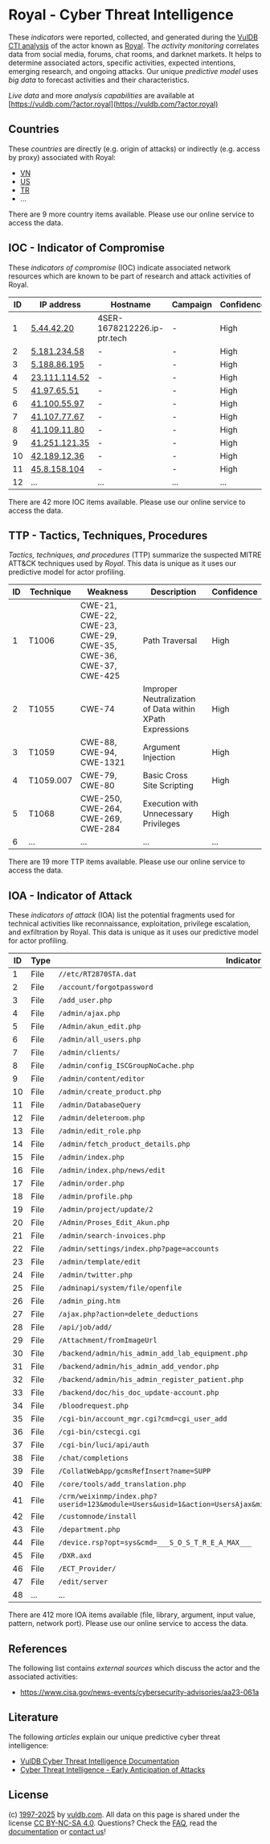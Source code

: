# Royal - Cyber Threat Intelligence

These _indicators_ were reported, collected, and generated during the [VulDB CTI analysis](https://vuldb.com/?kb.cti) of the actor known as [Royal](https://vuldb.com/?actor.royal). The _activity monitoring_ correlates data from social media, forums, chat rooms, and darknet markets. It helps to determine associated actors, specific activities, expected intentions, emerging research, and ongoing attacks. Our unique _predictive model_ uses _big data_ to forecast activities and their characteristics.

_Live data_ and more _analysis capabilities_ are available at [https://vuldb.com/?actor.royal](https://vuldb.com/?actor.royal)

## Countries

These _countries_ are directly (e.g. origin of attacks) or indirectly (e.g. access by proxy) associated with Royal:

* [VN](https://vuldb.com/?country.vn)
* [US](https://vuldb.com/?country.us)
* [TR](https://vuldb.com/?country.tr)
* ...

There are 9 more country items available. Please use our online service to access the data.

## IOC - Indicator of Compromise

These _indicators of compromise_ (IOC) indicate associated network resources which are known to be part of research and attack activities of Royal.

ID | IP address | Hostname | Campaign | Confidence
-- | ---------- | -------- | -------- | ----------
1 | [5.44.42.20](https://vuldb.com/?ip.5.44.42.20) | 4SER-1678212226.ip-ptr.tech | - | High
2 | [5.181.234.58](https://vuldb.com/?ip.5.181.234.58) | - | - | High
3 | [5.188.86.195](https://vuldb.com/?ip.5.188.86.195) | - | - | High
4 | [23.111.114.52](https://vuldb.com/?ip.23.111.114.52) | - | - | High
5 | [41.97.65.51](https://vuldb.com/?ip.41.97.65.51) | - | - | High
6 | [41.100.55.97](https://vuldb.com/?ip.41.100.55.97) | - | - | High
7 | [41.107.77.67](https://vuldb.com/?ip.41.107.77.67) | - | - | High
8 | [41.109.11.80](https://vuldb.com/?ip.41.109.11.80) | - | - | High
9 | [41.251.121.35](https://vuldb.com/?ip.41.251.121.35) | - | - | High
10 | [42.189.12.36](https://vuldb.com/?ip.42.189.12.36) | - | - | High
11 | [45.8.158.104](https://vuldb.com/?ip.45.8.158.104) | - | - | High
12 | ... | ... | ... | ...

There are 42 more IOC items available. Please use our online service to access the data.

## TTP - Tactics, Techniques, Procedures

_Tactics, techniques, and procedures_ (TTP) summarize the suspected MITRE ATT&CK techniques used by _Royal_. This data is unique as it uses our predictive model for actor profiling.

ID | Technique | Weakness | Description | Confidence
-- | --------- | -------- | ----------- | ----------
1 | T1006 | CWE-21, CWE-22, CWE-23, CWE-29, CWE-35, CWE-36, CWE-37, CWE-425 | Path Traversal | High
2 | T1055 | CWE-74 | Improper Neutralization of Data within XPath Expressions | High
3 | T1059 | CWE-88, CWE-94, CWE-1321 | Argument Injection | High
4 | T1059.007 | CWE-79, CWE-80 | Basic Cross Site Scripting | High
5 | T1068 | CWE-250, CWE-264, CWE-269, CWE-284 | Execution with Unnecessary Privileges | High
6 | ... | ... | ... | ...

There are 19 more TTP items available. Please use our online service to access the data.

## IOA - Indicator of Attack

These _indicators of attack_ (IOA) list the potential fragments used for technical activities like reconnaissance, exploitation, privilege escalation, and exfiltration by Royal. This data is unique as it uses our predictive model for actor profiling.

ID | Type | Indicator | Confidence
-- | ---- | --------- | ----------
1 | File | `//etc/RT2870STA.dat` | High
2 | File | `/account/forgotpassword` | High
3 | File | `/add_user.php` | High
4 | File | `/admin/ajax.php` | High
5 | File | `/Admin/akun_edit.php` | High
6 | File | `/admin/all_users.php` | High
7 | File | `/admin/clients/` | High
8 | File | `/admin/config_ISCGroupNoCache.php` | High
9 | File | `/admin/content/editor` | High
10 | File | `/admin/create_product.php` | High
11 | File | `/admin/DatabaseQuery` | High
12 | File | `/admin/deleteroom.php` | High
13 | File | `/admin/edit_role.php` | High
14 | File | `/admin/fetch_product_details.php` | High
15 | File | `/admin/index.php` | High
16 | File | `/admin/index.php/news/edit` | High
17 | File | `/admin/order.php` | High
18 | File | `/admin/profile.php` | High
19 | File | `/admin/project/update/2` | High
20 | File | `/Admin/Proses_Edit_Akun.php` | High
21 | File | `/admin/search-invoices.php` | High
22 | File | `/admin/settings/index.php?page=accounts` | High
23 | File | `/admin/template/edit` | High
24 | File | `/admin/twitter.php` | High
25 | File | `/adminapi/system/file/openfile` | High
26 | File | `/admin_ping.htm` | High
27 | File | `/ajax.php?action=delete_deductions` | High
28 | File | `/api/job/add/` | High
29 | File | `/Attachment/fromImageUrl` | High
30 | File | `/backend/admin/his_admin_add_lab_equipment.php` | High
31 | File | `/backend/admin/his_admin_add_vendor.php` | High
32 | File | `/backend/admin/his_admin_register_patient.php` | High
33 | File | `/backend/doc/his_doc_update-account.php` | High
34 | File | `/bloodrequest.php` | High
35 | File | `/cgi-bin/account_mgr.cgi?cmd=cgi_user_add` | High
36 | File | `/cgi-bin/cstecgi.cgi` | High
37 | File | `/cgi-bin/luci/api/auth` | High
38 | File | `/chat/completions` | High
39 | File | `/CollatWebApp/gcmsRefInsert?name=SUPP` | High
40 | File | `/core/tools/add_translation.php` | High
41 | File | `/crm/weixinmp/index.php?userid=123&module=Users&usid=1&action=UsersAjax&minipro_const_type=1&related_module=Singin` | High
42 | File | `/customnode/install` | High
43 | File | `/department.php` | High
44 | File | `/device.rsp?opt=sys&cmd=___S_O_S_T_R_E_A_MAX___` | High
45 | File | `/DXR.axd` | Medium
46 | File | `/ECT_Provider/` | High
47 | File | `/edit/server` | Medium
48 | ... | ... | ...

There are 412 more IOA items available (file, library, argument, input value, pattern, network port). Please use our online service to access the data.

## References

The following list contains _external sources_ which discuss the actor and the associated activities:

* https://www.cisa.gov/news-events/cybersecurity-advisories/aa23-061a

## Literature

The following _articles_ explain our unique predictive cyber threat intelligence:

* [VulDB Cyber Threat Intelligence Documentation](https://vuldb.com/?kb.cti)
* [Cyber Threat Intelligence - Early Anticipation of Attacks](https://www.scip.ch/en/?labs.20201022)

## License

(c) [1997-2025](https://vuldb.com/?kb.changelog) by [vuldb.com](https://vuldb.com/?kb.about). All data on this page is shared under the license [CC BY-NC-SA 4.0](https://creativecommons.org/licenses/by-nc-sa/4.0/). Questions? Check the [FAQ](https://vuldb.com/?kb.faq), read the [documentation](https://vuldb.com/?kb) or [contact us](https://vuldb.com/?contact)!
